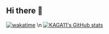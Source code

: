 ## Hi there 👋
[![wakatime](https://wakatime.com/badge/user/de8415d7-343f-46b7-862a-a47b52b9d05d.svg)](https://wakatime.com/@de8415d7-343f-46b7-862a-a47b52b9d05d)
\n
[![KAGA11's GitHub stats](https://github-readme-stats.vercel.app/api?username=kaga11)](https://github.com/anuraghazra/github-readme-stats)

<!--
**KAGA11/KAGA11** is a ✨ _special_ ✨ repository because its `README.md` (this file) appears on your GitHub profile.

Here are some ideas to get you started:

- 🔭 I’m currently working on ...
- 🌱 I’m currently learning ...
- 👯 I’m looking to collaborate on ...
- 🤔 I’m looking for help with ...
- 💬 Ask me about ...
- 📫 How to reach me: ...
- 😄 Pronouns: ...
- ⚡ Fun fact: ...
-->
